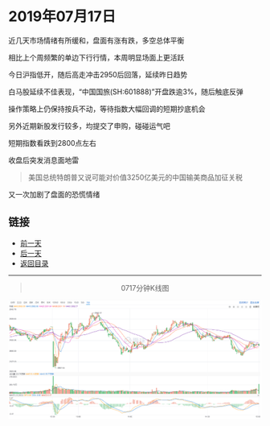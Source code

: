 # 2019年07月17日

近几天市场情绪有所缓和，盘面有涨有跌，多空总体平衡

相比上个周频繁的单边下行行情，本周明显场面上更活跃

今日沪指低开，随后高走冲击2950后回落，延续昨日趋势

白马股延续不佳表现，“中国国旅(SH:601888)”开盘跌逾3%，随后触底反弹

操作策略上仍保持按兵不动，等待指数大幅回调的短期抄底机会

另外近期新股发行较多，均提交了申购，碰碰运气吧

短期指数看跌到2800点左右



收盘后突发消息面地雷

> 美国总统特朗普又说可能对价值3250亿美元的中国输美商品加征关税

又一次加剧了盘面的恐慌情绪





## 链接

- [前一天](https://github.com/gdoggy/investment-diary/blob/master/2019/0716.md)
- [后一天](https://github.com/gdoggy/investment-diary/blob/master/2019/0718.md)
- [返回目录](https://github.com/gdoggy/investment-diary)

------

> <center>0717分钟K线图</center>

![K minute](https://github.com/gdoggy/investment-diary/blob/master/2019/RunChart/0717.png)